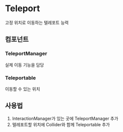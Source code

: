 # Teleport
고정 위치로 이동하는 텔레포트 능력

## 컴포넌트
### TeleportManager
실제 이동 기능을 담당

### Teleportable
이동할 수 있는 위치

## 사용법
 1. InteractionManager가 있는 곳에 TeleportManager 추가
 2. 텔레포트할 위치에 Collider와 함께 Teleportable 추가